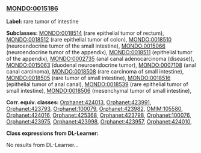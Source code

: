 
### [MONDO:0015186](http://purl.obolibrary.org/obo/MONDO_0015186)
**Label:** rare tumor of intestine

**Subclasses:** [MONDO:0018514](http://purl.obolibrary.org/obo/MONDO_0018514) (rare epithelial tumor of rectum), [MONDO:0018512](http://purl.obolibrary.org/obo/MONDO_0018512) (rare epithelial tumor of colon), [MONDO:0018510](http://purl.obolibrary.org/obo/MONDO_0018510) (neuroendocrine tumor of the small intestine), [MONDO:0015066](http://purl.obolibrary.org/obo/MONDO_0015066) (neuroendocrine tumor of the appendix), [MONDO:0018511](http://purl.obolibrary.org/obo/MONDO_0018511) (epithelial tumor of the appendix), [MONDO:0002735](http://purl.obolibrary.org/obo/MONDO_0002735) (anal canal adenocarcinoma (disease)), [MONDO:0015063](http://purl.obolibrary.org/obo/MONDO_0015063) (duodenal neuroendocrine tumor), [MONDO:0007108](http://purl.obolibrary.org/obo/MONDO_0007108) (anal canal carcinoma), [MONDO:0018508](http://purl.obolibrary.org/obo/MONDO_0018508) (rare carcinoma of small intestine), [MONDO:0018505](http://purl.obolibrary.org/obo/MONDO_0018505) (rare tumor of small intestine), [MONDO:0018516](http://purl.obolibrary.org/obo/MONDO_0018516) (epithelial tumor of anal canal), [MONDO:0018539](http://purl.obolibrary.org/obo/MONDO_0018539) (rare epithelial tumor of small intestine), [MONDO:0018506](http://purl.obolibrary.org/obo/MONDO_0018506) (mesenchymal tumor of small intestine), 

**Corr. equiv. classes:** [Orphanet:424013](http://www.orpha.net/ORDO/Orphanet_424013), [Orphanet:423991](http://www.orpha.net/ORDO/Orphanet_423991), [Orphanet:423793](http://www.orpha.net/ORDO/Orphanet_423793), [Orphanet:100079](http://www.orpha.net/ORDO/Orphanet_100079), [Orphanet:423982](http://www.orpha.net/ORDO/Orphanet_423982), [OMIM:105580](http://purl.obolibrary.org/obo/OMIM_105580), [Orphanet:424016](http://www.orpha.net/ORDO/Orphanet_424016), [Orphanet:425368](http://www.orpha.net/ORDO/Orphanet_425368), [Orphanet:423798](http://www.orpha.net/ORDO/Orphanet_423798), [Orphanet:100076](http://www.orpha.net/ORDO/Orphanet_100076), [Orphanet:423975](http://www.orpha.net/ORDO/Orphanet_423975), [Orphanet:423998](http://www.orpha.net/ORDO/Orphanet_423998), [Orphanet:423957](http://www.orpha.net/ORDO/Orphanet_423957), [Orphanet:424010](http://www.orpha.net/ORDO/Orphanet_424010), 

**Class expressions from DL-Learner:**

No results from DL-Learner...



